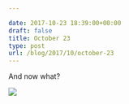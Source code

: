 ```yaml
---

date: 2017-10-23 18:39:00+00:00
draft: false
title: October 23
type: post
url: /blog/2017/10/october-23
---
```


And now what?



  
   ![](/images/2017-10-23-201710october-23/IMG_2485.jpg)

  


